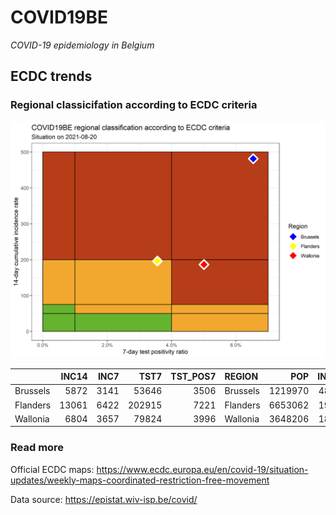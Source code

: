 
# COVID19BE

*COVID-19 epidemiology in Belgium*

## ECDC trends

### Regional classicifation according to ECDC criteria

![](COVID9BE-ecdc-trend.png)

|          | INC14 | INC7 |   TST7 | TST\_POS7 | REGION   |     POP | INC14\_RT |       PR7 |          GR |
| :------- | ----: | ---: | -----: | --------: | :------- | ------: | --------: | --------: | ----------: |
| Brussels |  5872 | 3141 |  53646 |      3506 | Brussels | 1219970 |  481.3233 | 0.0653544 |   0.1501282 |
| Flanders | 13061 | 6422 | 202915 |      7221 | Flanders | 6653062 |  196.3156 | 0.0355863 | \-0.0326856 |
| Wallonia |  6804 | 3657 |  79824 |      3996 | Wallonia | 3648206 |  186.5026 | 0.0500601 |   0.1620591 |

### Read more

Official ECDC maps:
<https://www.ecdc.europa.eu/en/covid-19/situation-updates/weekly-maps-coordinated-restriction-free-movement>

Data source: <https://epistat.wiv-isp.be/covid/>
